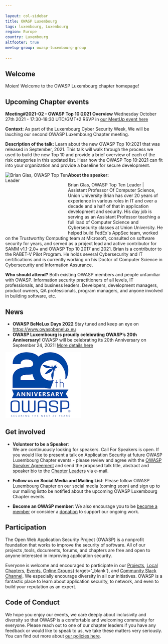 ```yaml
---

layout: col-sidebar
title: OWASP Luxembourg 
tags: luxembourg, Luxembourg
region: Europe
country: Luxembourg
altfooter: true
meetup-group: owasp-luxembourg-group

---
```


## Welcome
Moien! Welcome to the OWASP Luxembourg chapter homepage!

## Upcoming Chapter events
**Meeting#2021-02 - OWASP Top 10:2021 Overview**
Wednesday October 27th 2021 - 17:30-18:30 UTC/GMT+2 RSVP in  [our MeetUp event here](https://www.meetup.com/owasp-luxembourg-group/events/281144615) 

**Context:** As part of the Luxembourg Cyber Security Week, We will be lauching our second OWASP Luxembourg Chapter meeting.

**Description of the talk:** Learn about the new OWASP Top 10:2021 that was released in September, 2021. This talk will walk through the process we used to build the new Top 10 and provide a brief overview of each of the risk categories in this updated list. Hear how the OWASP Top 10:2021 can fit into your organization and provide a baseline for secure development.

**About the speaker:**
<img src="https://avatars.sched.co/9/ab/13475802/avatar.jpg" alt="Brian Glas, OWASP Top Ten Leader" align="left" width="200" height="200" />

Brian Glas, OWASP Top Ten Leader | Assistant Professor Of Computer Science, Union University
Brian has over 20 years of experience in various roles in IT and over a decade and a half of that in application development and security. His day job is serving as an Assistant Professor teaching a full load of Computer Science and Cybersecurity classes at Union University. He helped build FedEx's AppSec team, worked on the Trustworthy Computing team at Microsoft, consulted on software security for years, and served as a project lead and active contributor for SAMM v1.1-2.0+ and OWASP Top 10 2017 and 2021.  Brian is a contributor to the RABET-V Pilot Program. He holds several Cybersecurity and IT certifications and is currently working on his Doctor of Computer Science in Cybersecurity and Information Assurance. 

**Who should attend?**
Both existing OWASP members and people unfamiliar with OWASP. Information security practitioners of all levels, IT professionals, and business leaders. Developers, development managers, product owners, QA professionals, program managers, and anyone involved in building software, etc.

## News
* **OWASP BeNeLux Days 2022** Stay tuned and keep an eye on https://www.owaspbenelux.eu
* **OWASP Luxembourg is proudly celebrating OWASP’s 20th Anniversary!** OWASP will be celebrating its 20th Anniversary on September 24, 2021! [More details here](https://20thanniversary.owasp.org)

[![OWASP 20th Anniversary Image](assets/images/OWASP%2020th.png)](https://20thanniversary.owasp.org/)

## Get involved
* **Volunteer to be a Speaker**:    
  We are continuously looking for speakers. Call For Speakers is open. If you would like to present a talk on Application Security at future OWASP Luxembourg Chapter 
events - please review and agree with the [OWASP Speaker Agreement](https://owasp.org/www-policy/) and send the proposed talk title, abstract and speaker bio to the [Chapter Leaders](leaders.md) via e-mail.
  
* **Follow us on Social Media and Mailing List**: 
Please follow OWASP Luxembourg Chapter on our social media (coming soon) and sign up to our mailing listto be notified about the upcoming OWASP Luxembourg Chapter events.
 
* **Become an OWASP member**:
  We also encourage you to be [become a member](/membership) or consider a [donation](/donate) to support our ongoing work.
  
## Participation
The Open Web Application Security Project (OWASP) is a nonprofit foundation that works to improve the security of software. All of our projects ,tools, documents, forums, and chapters are free and open to anyone interested in improving application security.

Everyone is welcome and encouraged to participate in our [Projects](/projects), [Local Chapters](/chapters), [Events](/events), [Online Groups](https://groups.google.com/a/owasp.com/){:target='_blank'}, and [Community Slack Channel](https://owasp.slack.com/). We especially encourage diversity in all our initiatives. OWASP is a fantastic place to learn about application security, to network, and even to build your reputation as an expert. 

## Code of Conduct
We hope you enjoy our events, we care deeply about inclusivity and diversity so that OWASP is a comfortable and welcoming community for everyone. Please reach out to one of our chapter leaders if you have any feedback or would like to speak to us, we take these matters very seriously. You can find out more about [our policies here](https://owasp.org/www-policy/operational/code-of-conduct).
